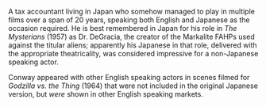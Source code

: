 <!-- Harold Conway -->

A tax accountant living in Japan who somehow managed to play in multiple films over a span of 20 years, speaking both English and Japanese as the occasion required. He is best remembered in Japan for his role in _The Mysterians_ (1957) as Dr. DeGracia, the creator of the Markalite FAHPs used against the titular aliens; apparently his Japanese in that role, delivered with the appropriate theatricality, was considered impressive for a non-Japanese speaking actor.

Conway appeared with other English speaking actors in scenes filmed for _Godzilla vs. the Thing_ (1964) that were not included in the original Japanese version, but _were_ shown in other English speaking markets.